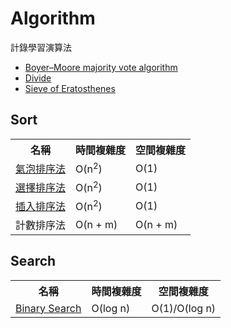 # Algorithm
計錄學習演算法

<ul>
    <li><a href="https://github.com/Eddie02582/Algorithm/tree/master/Algorithm/Boyer%E2%80%93Moore%20majority%20vote%20algorithm">Boyer–Moore majority vote algorithm</a></li>
    <li><a href="https://github.com/Eddie02582/Algorithm/tree/master/Algorithm/Divide">Divide</a></li>
    <li><a href="https://github.com/Eddie02582/Algorithm/tree/master/Algorithm/sieve%20of%20Eratosthenes">Sieve of Eratosthenes</a></li>
</ul>

## Sort 

<table>
<tr>
    <th>名稱</th>
    <th>時間複雜度</th>
    <th>空間複雜度</th>
</tr>
<tr>
    <td><a href="https://github.com/Eddie02582/Algorithm/tree/master/Sort/Bubble%20Sort">氣泡排序法</a></td>
    <td>O(n<sup>2</sup>)</td>
    <td>O(1)</td>
</tr>


<tr>
    <td><a href="https://github.com/Eddie02582/Algorithm/tree/master/Sort/Select%20Sort">選擇排序法</a></td>
    <td>O(n<sup>2</sup>)</td>
    <td>O(1)</td>
</tr>

<tr>
    <td> <a href = "https://github.com/Eddie02582/Algorithm/tree/master/Sort/Insert%20Sort"> 插入排序法</a></td>
    <td>O(n<sup>2</sup>)</td>
    <td>O(1)</td>
</tr>

<tr>
    <td>計數排序法</td>
    <td>O(n + m)</td>
    <td>O(n + m)</td>
</tr>

</table>



## Search 

<table>
<tr>
    <th>名稱</th>
    <th>時間複雜度</th>
    <th>空間複雜度</th>
</tr>
<tr>
    <td><a href="https://github.com/Eddie02582/Algorithm/tree/master/Sort/Bubble%20Sort">Binary Search</a></td>
    <td>O(log n)</td>
    <td>O(1)/O(log n)</td>
</tr>

</table>